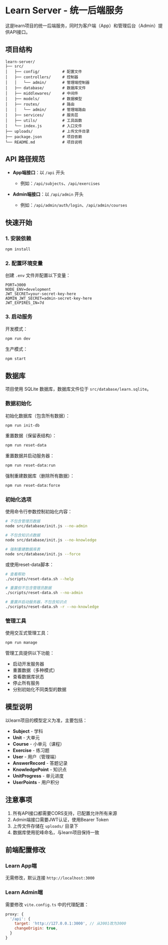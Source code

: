 # Learn Server - 统一后端服务

这是learn项目的统一后端服务，同时为客户端（App）和管理后台（Admin）提供API接口。

## 项目结构

```
learn-server/
├── src/
│   ├── config/          # 配置文件
│   ├── controllers/     # 控制器
│   │   └── admin/       # 管理端控制器
│   ├── database/        # 数据库文件
│   ├── middlewares/     # 中间件
│   ├── models/          # 数据模型
│   ├── routes/          # 路由
│   │   └── admin/       # 管理端路由
│   ├── services/        # 服务层
│   ├── utils/           # 工具函数
│   └── index.js         # 入口文件
├── uploads/             # 上传文件目录
├── package.json         # 项目依赖
└── README.md            # 项目说明
```

## API 路径规范

- **App端接口**：以 `/api` 开头
  - 例如：`/api/subjects`、`/api/exercises`
  
- **Admin端接口**：以 `/api/admin` 开头
  - 例如：`/api/admin/auth/login`、`/api/admin/courses`

## 快速开始

### 1. 安装依赖

```bash
npm install
```

### 2. 配置环境变量

创建 `.env` 文件并配置以下变量：

```
PORT=3000
NODE_ENV=development
JWT_SECRET=your-secret-key-here
ADMIN_JWT_SECRET=admin-secret-key-here
JWT_EXPIRES_IN=7d
```

### 3. 启动服务

开发模式：
```bash
npm run dev
```

生产模式：
```bash
npm start
```

## 数据库

项目使用 SQLite 数据库，数据库文件位于 `src/database/learn.sqlite`。

### 数据初始化

初始化数据库（包含所有数据）：
```bash
npm run init-db
```

重置数据（保留表结构）：
```bash
npm run reset-data
```

重置数据并启动服务器：
```bash
npm run reset-data:run
```

强制重建数据库（删除所有数据）：
```bash
npm run reset-data:force
```

### 初始化选项

使用命令行参数控制初始化内容：

```bash
# 不包含管理员数据
node src/database/init.js --no-admin

# 不包含知识点数据
node src/database/init.js --no-knowledge

# 强制重建数据库表
node src/database/init.js --force
```

或使用reset-data脚本：

```bash
# 查看帮助
./scripts/reset-data.sh --help

# 重置但不包含管理员数据
./scripts/reset-data.sh --no-admin

# 重置并启动服务器，不包含知识点
./scripts/reset-data.sh -r --no-knowledge
```

### 管理工具

使用交互式管理工具：

```bash
npm run manage
```

管理工具提供以下功能：
- 启动开发服务器
- 重置数据（多种模式）
- 查看数据库状态
- 停止所有服务
- 分别初始化不同类型的数据

## 模型说明

以learn项目的模型定义为准，主要包括：

- **Subject** - 学科
- **Unit** - 大单元
- **Course** - 小单元（课程）
- **Exercise** - 练习题
- **User** - 用户（管理端）
- **AnswerRecord** - 答题记录
- **KnowledgePoint** - 知识点
- **UnitProgress** - 单元进度
- **UserPoints** - 用户积分

## 注意事项

1. 所有API接口都需要CORS支持，已配置允许所有来源
2. Admin端接口需要JWT认证，使用Bearer Token
3. 上传文件存储在 `uploads/` 目录下
4. 数据库使用驼峰命名，与learn项目保持一致

## 前端配置修改

### Learn App端
无需修改，默认连接 `http://localhost:3000`

### Learn Admin端
需要修改 `vite.config.ts` 中的代理配置：
```javascript
proxy: {
  '/api': {
    target: 'http://127.0.0.1:3000', // 从3001改为3000
    changeOrigin: true,
  }
}
``` 